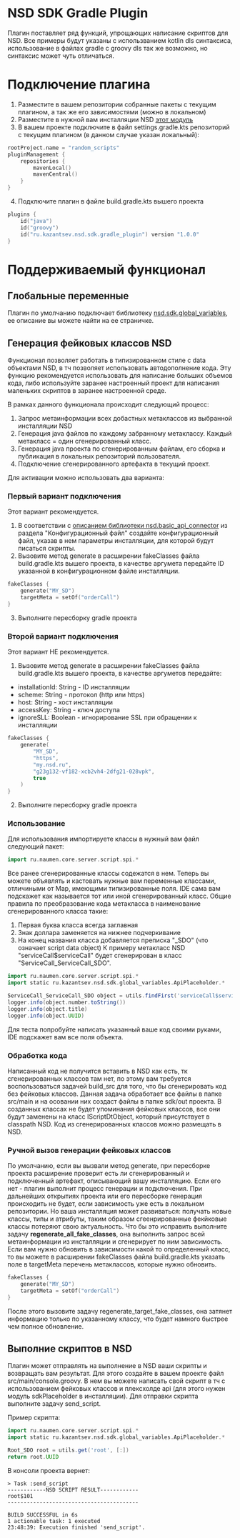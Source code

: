 # NSD SDK Gradle Plugin

Плагин поставляет ряд функций, упрощающих написание скриптов для NSD.
Все примеры будут указаны с использванием kotlin dls синтаксиса, использование в файлах gradle с groovy dls так же возможно, но синтаксис может чуть отличаться.  

# Подключение плагина

1. Разместите в вашем репозитории собранные пакеты с текущим плагином, а так же его зависимостями (можно в локальном)
2. Разместите в нужной вам инсталляции NSD [этот модуль](https://github.com/exeki/nsd.modules.sdk_controller)
3. В вашем проекте подключите в файл settings.gradle.kts репозиторий с текущим плагином (в данном случае указан локальный):
```kotlin
rootProject.name = "random_scripts"
pluginManagement {
    repositories {
        mavenLocal()
        mavenCentral()
    }
}
```
4. Подключите плагин в файле build.gradle.kts вышего проекта
```kotlin
plugins {
    id("java")
    id("groovy")
    id("ru.kazantsev.nsd.sdk.gradle_plugin") version "1.0.0"
}
```

# Поддерживаемый функционал

## Глобальные переменные

Плагин по умолчанию подключает библиотеку [nsd.sdk.global_variables](https://github.com/exeki/nsd.sdk.global_variables), ее описание вы можете найти на ее страничке.

## Генерация фейковых классов NSD

Функционал позволяет работать в типизированном стиле с data объектами NSD, в тч позволяет использовать автодополнение кода.
Эту функцию рекомендуется использовать для написание больших объемов кода, либо используйте заранее настроенный проект для написания маленьких скриптов в заранее настроенной среде.

В рамках данного функционала происходит следующий процесс:
1. Запрос метаинформации всех добастных метаклассов из выбранной инсталляции NSD
2. Генерация java файлов по каждому забранному метаклассу. Каждый метакласс = один сгенерированный класс.
3. Генерация java проекта по сгенерированным файлам, его сборка и публикация в локальных репозиторий пользователя.
4. Подключение сгенерированного артефакта в текущий проект.

Для активации можно использовать два варианта:

### Первый вариант подключения

Этот вариант рекомендуется.

1. В соответствии с [описанием библиотеки nsd.basic_api_connector](https://github.com/exeki/nsd.basic_api_connector/blob/master/README.md) из раздела "Конфигурационный файл" создайте конфигурационный файл, указав в нем параметры инсталляции, для которой будут писаться скрипты. 
2. Вызовите метод generate в расширении fakeClasses файла build.gradle.kts вышего проекта, в качестве аргумета передайте ID указанной в конфигурационном файле инсталляции.
```kotlin
fakeClasses {
    generate("MY_SD")
    targetMeta = setOf("orderCall")
}
```
3. Выполните пересборку gradle проекта

### Второй вариант подключения

Этот вариант НЕ рекомендуется.

1. Вызовите метод generate в расширении fakeClasses файла build.gradle.kts вышего проекта, в качестве аргуметов передайте:
- installationId: String - ID инсталляции 
- scheme: String - протокол (http или https)
- host: String - хост инсталляции
- accessKey: String - ключ доступа
- ignoreSLL: Boolean - игнорирование SSL при обращении к инсталляции
```kotlin
fakeClasses {
    generate(
        "MY_SD",
        "https",
        "my.nsd.ru",
        "g23g132-vf182-xcb2vh4-2dfg21-028vpk",
        true
    )
}
```
2. Выполните пересборку gradle проекта

### Использование

Для использования импортируете классы в нужный вам файл следующий пакет:
```groovy
import ru.naumen.core.server.script.spi.*
```
Все ранее сгенерированные классы содежатся в нем.
Теперь вы можете объявлять и кастовать нужные вам переменные классами, отличиными от Map, имеющими типизированные поля. 
IDE сама вам подскажет как называется тот или иной сгенерированный класс. 
Общие правила по преобразование кода метакласса в наименование сгенерированного класса такие:
1. Первая буква класса всегда заглавная
2. Знак доллара заменяется на нижнее подчеркивание
3. На конец названия класса добавляется преписка "_SDO" (что означает script data object)
К примеру метакласс NSD "serviceCall$serviceCall" будет сгенерирован в класс "ServiceCall_ServiceCall_SDO".
```groovy
import ru.naumen.core.server.script.spi.*
import static ru.kazantsev.nsd.sdk.global_variables.ApiPlaceholder.*

ServiceCall_ServiceCall_SDO object = utils.findFirst('serviceCall$serviceCall', [:]) as ServiceCall_ServiceCall_SDO
logger.info(object.number.toString())
logger.info(object.title)
logger.info(object.UUID)
```
Для теста попробуйте написать указанный ваше код своими руками, IDE подскажет вам все поля объекта.

### Обработка кода

Написанный код не получится вставить в NSD как есть, тк сгенерированных классов там нет, по этому вам требуется воспользоваться задачей build_src для того, что бы сгенерировать код без фейковых классов.
Данная задача обработает все файлы в папке src/main и на осовании них создаст файлы в папке sdk/out проекта. В созданных классах не будет упоминания фейковых классов, все они будут заменены на класс IScriptDtObject, который присутствует в classpath NSD.
Код из сгенерированных классов можно размещать в NSD.

### Ручной вызов генерации фейковых классов

По умолчанию, если вы вызвали метод generate, при пересборке проекта расширение проверит есть ли сгенерированный и подключенный артефакт, описывающий вашу инсталляцию. 
Если его нет - плагин выполнит процесс генерации и подключения. При дальнейших открытиях проекта или его пересборке генерация происходить не будет, если зависимость уже есть в локальном репозитории. 
Но ваша инсталляция может развиваться: получать новые классы, типы и атрибуты, таким образом сгеенрированные фекйковые классы потеряют свою актуальность. Что бы это исправить выполните задачу **regenerate_all_fake_classes**, она выполнить запрос всей метаинформации из инсталляции и сгенерирует по ним зависимость.
Если вам нужно обновить в зависимости какой то определенный класс, то вы можете в расширении fakeClasses файла build.gradle.kts указать поле в targetMeta перечень метаклассов, которые нужно обновить.
```kotlin
fakeClasses {
    generate("MY_SD")
    targetMeta = setOf("orderCall")
}
```
После этого вызовите задачу regenerate_target_fake_classes, она затянет информацию только по указанному классу, что будет намного быстрее чем полное обновление.

## Выполние скриптов в NSD

Плагин может отправлять на выполнение в NSD ваши скрипты и возвращать вам результат. 
Для этого создайте в вашем проекте файл src/main/console.groovy. В нем вы можете написать свой скрипт в тч с использованием фейковых классов и плексхолде api (для этого нужен модуль sdkPlaceholder в инсталляции).
Для отправки скрипта выполните задачу send_script.

Пример скрипта:
```groovy
import ru.naumen.core.server.script.spi.*
import static ru.kazantsev.nsd.sdk.global_variables.ApiPlaceholder.*

Root_SDO root = utils.get('root', [:])
return root.UUID
```
В консоли проекта вернет:
```
> Task :send_script
------------NSD SCRIPT RESULT------------
root$101
-----------------------------------------

BUILD SUCCESSFUL in 6s
1 actionable task: 1 executed
23:48:39: Execution finished 'send_script'.
```






